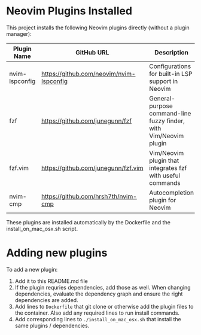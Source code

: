 # Neovim Plugins Installed

This project installs the following Neovim plugins directly (without a plugin manager):

| Plugin Name      | GitHub URL                                         | Description                                                      |
|------------------|----------------------------------------------------|------------------------------------------------------------------|
| nvim-lspconfig   | https://github.com/neovim/nvim-lspconfig           | Configurations for built-in LSP support in Neovim                |
| fzf              | https://github.com/junegunn/fzf                    | General-purpose command-line fuzzy finder, with Vim/Neovim plugin |
| fzf.vim          | https://github.com/junegunn/fzf.vim                | Vim/Neovim plugin that integrates fzf with useful commands        |
| nvim-cmp         | https://github.com/hrsh7th/nvim-cmp                  | Autocompletion plugin for Neovim                                      |

These plugins are installed automatically by the Dockerfile and the install_on_mac_osx.sh script. 

# Adding new plugins

To add a new plugin:

1. Add it to this README.md file
1. If the plugin requries dependencies, add those as well. When changing dependencies, evaluate the dependency graph and ensure the right dependencies are added.
2. Add lines to `Dockerfile` that git clone or otherwise add the plugin files to the container. Also add any required lines to run install commands. 
3. Add corresponding lines to `./install_on_mac_osx.sh` that install the same plugins / dependencies.